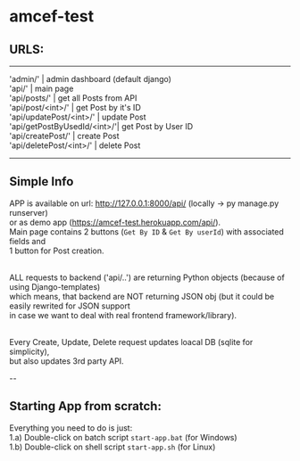 # amcef-test

## URLS:
---------------------------------------------------------------------
'admin/'                      | admin dashboard (default django) <br>
'api/'                        | main page <br>
'api/posts/'                  | get all Posts from API <br>
'api/post/\<int\>/'           | get Post by it's ID <br>
'api/updatePost/\<int\>/'     | update Post <br>
'api/getPostByUsedId/\<int\>/'| get Post by User ID <br>
'api/createPost/'             | create Post <br>
'api/deletePost/\<int\>/'     | delete Post <br>

---
## Simple Info
APP is available on url: http://127.0.0.1:8000/api/ (locally -> py manage.py runserver)<br>
or as demo app (https://amcef-test.herokuapp.com/api/).<br>
Main page contains 2 buttons (`Get By ID` & `Get By userId`) with associated fields and <br>
1 button for Post creation.<br><br>

ALL requests to backend ('api/..') are returning Python objects (because of using Django-templates)<br>
which means, that backend are NOT returning JSON obj (but it could be easily rewrited for JSON support<br>
in case we want to deal with real frontend framework/library).<br><br>

Every Create, Update, Delete request updates loacal DB (sqlite for simplicity),<br>
but also updates 3rd party API. <br>

--
## Starting App from scratch:
Everything you need to do is just:<br>
1.a) Double-click on batch script `start-app.bat` (for Windows)<br>
1.b) Double-click on shell script `start-app.sh`  (for Linux)<br>

